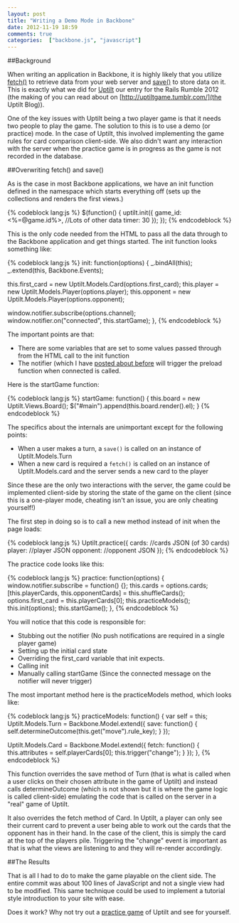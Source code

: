 ```yaml
---
layout: post
title: "Writing a Demo Mode in Backbone"
date: 2012-11-19 18:59
comments: true
categories:  ["backbone.js", "javascript"]
---
```


##Background

When writing an application in Backbone, it is highly likely that you utilize [fetch()](http://backbonejs.org/#Collection-fetch) to retrieve data from your web server and [save()](http://backbonejs.org/#Model-save) to store data on it.  This is exactly what we did for [Uptilt](http://upti.lt) our entry for the Rails Rumble 2012 (the making of you can read about on [http://uptiltgame.tumblr.com/](the Uptilt Blog)).

One of the key issues with Uptilt being a two player game is that it needs two people to play the game.  The solution to this is to use a demo (or practice) mode.  In the case of Uptilt, this involved implementing the game rules for card comparison client-side.  We also didn't want any interaction with the server when the practice game is in progress as the game is not recorded in the database.

<!-- more -->

##Overwriting fetch() and save()

As is the case in most Backbone applications, we have an init function defined in the namespace which starts everything off (sets up the collections and renders the first views.)


{% codeblock lang:js %}
$(function() {
  uptilt.init({
    game_id: <%=@game.id%>,
    //Lots of other data
    timer: 30
  });
});
{% endcodeblock %}

This is the only code needed from the HTML to pass all the data through to the Backbone application and get things started.  The init function looks something like:


{% codeblock lang:js %}
init: function(options) {
  _.bindAll(this);
  _.extend(this, Backbone.Events);

  this.first_card = new Uptilt.Models.Card(options.first_card);
  this.player = new Uptilt.Models.Player(options.player);
  this.opponent = new Uptilt.Models.Player(options.opponent);

  window.notifier.subscribe(options.channel);
  window.notifier.on("connected", this.startGame);
},
{% endcodeblock %}

The important points are that:

 * There are some variables that are set to some values passed through from the HTML call to the init function
 * The notifier (which I have [posted about before](http://blog.gazler.com/blog/2012/04/02/making-backbone-applications-realtime-with-pusher/) will trigger the preload function when connected is called.

Here is the startGame function:

{% codeblock lang:js %}
startGame: function() {
  this.board = new Uptilt.Views.Board();
  $("#main").append(this.board.render().el);
}
{% endcodeblock %}

The specifics about the internals are unimportant except for the following points:

 * When a user makes a turn, a `save()` is called on an instance of Uptilt.Models.Turn
 * When a new card is required a `fetch()` is called on an instance of Uptilt.Models.card and the server sends a new card to the player

 Since these are the only two interactions with the server, the game could be implemented client-side by storing the state of the game on the client (since this is a one-player mode, cheating isn't an issue, you are only cheating yourself!)


 The first step in doing so is to call a new method instead of init when the page loads:

{% codeblock lang:js %}
Uptilt.practice({
  cards: //cards JSON (of 30 cards)
  player: //player JSON
  opponent: //opponent JSON
});
{% endcodeblock %}

The practice code looks like this:

{% codeblock lang:js %}
  practice: function(options) {
    window.notifier.subscribe = function() {};
    this.cards = options.cards;
    [this.playerCards, this.opponentCards] = this.shuffleCards();
    options.first_card = this.playerCards[0];
    this.practiceModels();
    this.init(options);
    this.startGame();
  },
{% endcodeblock %}

You will notice that this code is responsible for:

 * Stubbing out the notifier (No push notifications are required in a single player game)
 * Setting up the initial card state
 * Overriding the first_card variable that init expects.
 * Calling init
 * Manually calling startGame (Since the connected message on the notifier will never trigger)

 The most important method here is the practiceModels method, which looks like:

 {% codeblock lang:js %}
practiceModels: function() {
  var self = this;
  Uptilt.Models.Turn = Backbone.Model.extend({
    save: function() {
      self.determineOutcome(this.get("move").rule_key);
    }
  });

  Uptilt.Models.Card = Backbone.Model.extend({
    fetch: function() {
      this.attributes = self.playerCards[0];
      this.trigger("change");
    }
  });
},
 {% endcodeblock %}

 This function overrides the save method of Turn (that is what is called when a user clicks on their chosen attribute in the game of Uptilt) and instead calls determineOutcome (which is not shown but it is where the game logic is called client-side) emulating the code that is called on the server in a "real" game of Uptilt.

 It also overrides the fetch method of Card.  In Uptilt, a player can only see their current card to prevent a user being able to work out the cards that the opponent has in their hand.  In the case of the client, this is simply the card at the top of the players pile.  Triggering the "change" event is important as that is what the views are listening to and they will re-render accordingly.

##The Results

That is all I had to do to make the game playable on the client side.  The entire commit was about 100 lines of JavaScript and not a single view had to be modified.  This same technique could be used to implement a tutorial style introduction to your site with ease.

Does it work?  Why not try out a [practice game](http://upti.lt/decks/3/practice) of Uptilt and see for yourself.

